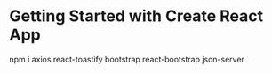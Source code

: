 # Getting Started with Create React App

 npm i axios react-toastify bootstrap react-bootstrap json-server

